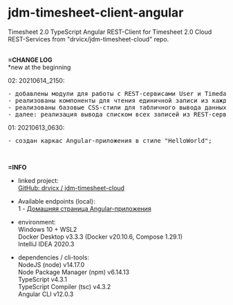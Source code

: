 # jdm-timesheet-client-angular
Timesheet 2.0 TypeScript Angular REST-Client for Timesheet 2.0 Cloud REST-Services from "drvicx/jdm-timesheet-cloud" repo.
<br><br>

**=CHANGE LOG**<br>
*new at the beginning <br>

02: 20210614_2150:
<pre>
- добавлены модули для работы с REST-сервисами User и Timedata;
- реализованы компоненты для чтения единичной записи из каждого сервиса;
- реализованы базовые CSS-стили для табличного вывода данных;
- далее: реализация вывода списком всех записей из REST-сервисов User и Timedata;
</pre>

01: 20210613_0630:
<pre>
- создан каркас Angular-приложения в стиле "HelloWorld";
</pre>
<br>

**=INFO**

- linked project:<br>
  [GitHub: drvicx / jdm-timesheet-cloud](https://github.com/drvicx/jdm-timesheet-cloud) <br>

- Available endpoints (local): <br>
  1 - [Домашняя страница Angular-приложения](http://localhost:4200) <br>

- environment:<br>
  Windows 10 + WSL2 <br>
  Docker Desktop v3.3.3 (Docker v20.10.6, Compose 1.29.1) <br>
  IntelliJ IDEA 2020.3 <br>

- dependencies / cli-tools:<br>
  NodeJS (node) v14.17.0 <br>
  Node Package Manager (npm) v6.14.13 <br>
  TypeScript v4.3.1 <br>
  TypeScript Compiler (tsc) v4.3.2 <br>
  Angular CLI v12.0.3
